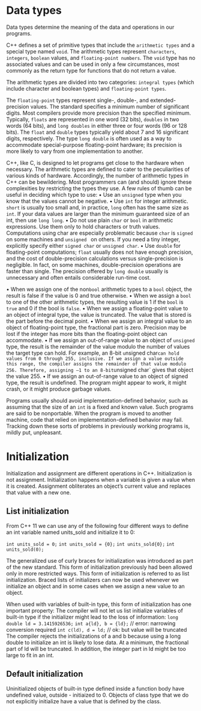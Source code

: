 # Data types

Data types determine the meaning of the data and operations in our programs.

C++ defines a set of primitive types that include the `arithmetic types` and a special type named `void`. The arithmetic types represent `characters`, `integers`, `boolean` values, and `floating-point numbers`. The `void` type has no associated values and can be used in only a few circumstances, most commonly as the return type for functions that do not return a value.

The arithmetic types are divided into two categories: `integral types` (which include character and boolean types) and `floating-point types`.

The `floating-point` types represent single-, double-, and extended-precision values. The standard specifies a minimum number of significant digits. Most compilers provide more precision than the specified minimum. Typically, `floats` are represented in one word (32 bits), `doubles` in two words (64 bits), and `long doubles` in either three or four words (96 or 128 bits). The `float` and `double` types typically yield about 7 and 16 significant digits, respectively. The type `long double` is often used as a way to accommodate special-purpose floating-point hardware; its precision is more likely to vary from one implementation to another.

C++, like C, is designed to let programs get close to the hardware when necessary. The arithmetic types are defined to cater to the peculiarities of various kinds of hardware. Accordingly, the number of arithmetic types in C++ can be bewildering. Most programmers can (and should) ignore these complexities by restricting the types they
use. A few rules of thumb can be useful in deciding which type to use:
• Use an `unsigned` type when you know that the values cannot be negative.
• Use `int` for integer arithmetic. `short` is usually too small and, in practice, `long` often has the same size as `int`. If your data values are larger than the minimum guaranteed size of an int, then use `long long`.
• Do not use plain `char` or `bool` in arithmetic expressions. Use them only to hold characters or truth values. Computations using char are especially problematic because `char` is `signed` on some machines and `unsigned ` on others. If you need a tiny integer, explicitly specify either `signed char` or `unsigned char`. 
• Use `double` for floating-point computations; `float` usually does not have enough precision, and the cost of double-precision calculations versus single-precision is negligible. In fact, on some machines, double-precision operations are faster than single. The precision offered by `long double` usually is unnecessary and often entails considerable run-time cost.


• When we assign one of the non`bool` arithmetic types to a `bool` object, the result is false if the value is 0 and true otherwise.
• When we assign a `bool` to one of the other arithmetic types, the resulting value is 1 if the `bool` is `true` and 0 if the bool is `false`.
• When we assign a floating-point value to an object of integral type, the value is truncated. The value that is stored is the part before the decimal point.
• When we assign an integral value to an object of floating-point type, the fractional part is zero. Precision may be lost if the integer has more bits than the floating-point object can accommodate.
• If we assign an out-of-range value to an object of `unsigned` type, the result is the remainder of the value modulo the number of values the target type can hold. For example, an 8-bit `u`nsigned char` can hold values from 0 through
255, inclusive. If we assign a value outside this range, the compiler assigns the remainder of that value modulo 256. Therefore, assigning –1 to an 8-bit `unsigned char` gives that object the value 255.
• If we assign an out-of-range value to an object of signed type, the result is undefined. The program might appear to work, it might crash, or it might produce garbage values.

Programs usually should avoid implementation-defined behavior, such as assuming that the size of an `int` is a fixed and known value. Such programs are said to be nonportable. When the program is moved to another machine, code that
relied on implementation-defined behavior may fail. Tracking down these sorts of problems in previously working programs is, mildly put, unpleasant.

# Initialization

Initialization and assignment are different operations in C++. Initialization is not assignment. Initialization happens when a variable
is given a value when it is created. Assignment obliterates an object’s current value and replaces that value with a new one.

## List initialization

From C++ 11 we can use any of the following four different ways to define an int variable named units_sold and
initialize it to 0:

`int units_sold = 0;`
`int units_sold = {0};`
`int units_sold{0};`
`int units_sold(0);`

The generalized use of curly braces for initialization was introduced as part of the new standard. This form of initialization previously had been allowed only in more restricted ways. This form of initialization is referred to as list initialization. Braced lists of initializers can now
be used whenever we initialize an object and in some cases when we assign a new value to an object.

When used with variables of built-in type, this form of initialization has one important property: The compiler will not let us list initialize variables of built-in type if the initializer might lead to the loss of information:
`long double ld = 3.1415926536;`
`int a{ld}, b = {ld};` // error: narrowing conversion required
`int c(ld), d = ld;` // ok: but value will be truncated
The compiler rejects the initializations of a and b because using a long double to
initialize an int is likely to lose data. At a minimum, the fractional part of ld will
be truncated. In addition, the integer part in ld might be too large to fit in an int.

## Default initialization

Uninitialized objects of built-in type defined inside a function body have undefined value, outside - initiaized to 0. Objects of class type that we do not explicitly initialize have a value that is defined by the class.
